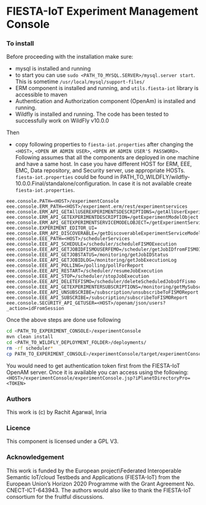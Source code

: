 # FIESTA-IoT Experiment Management Console

### To install

Before proceeding with the installation make sure:
- mysql is installed and running
 - to start you can use `sudo <PATH_TO_MYSQL.SERVER>/mysql.server start`. This is sometime `/usr/local/mysql/support-files/`
-  ERM component is installed and running, and `utils.fiesta-iot` library is accessible to maven
- Authentication and Authorization component (OpenAm) is installed and running.
- Wildfly is installed and running. The code has been tested to successfully work on WildFly v10.0.0

Then 
- copy following properties to `fiesta-iot.properties` after changing the `<HOST>`, `<OPEN AM ADMIN USER>`, `<OPEN AM ADMIN USER'S PASSWORD>`. Following assumes that all the components are deployed in one machine and have a same host. In case you have different HOST for ERM, EEE, EMC, Data repository, and Security server, use appropriate HOSTs. `fiesta-iot.properties` could be found in PATH_TO_WILDFLY/wildfly-10.0.0.Final/standalone/configuration. In case it is not available create `fiesta-iot.properties`.

```
eee.console.PATH=<HOST>/experimentConsole
eee.console.ERM_PATH=<HOST>/experiment.erm/rest/experimentservices
eee.console.ERM_API_GETAllUSEREXPERIMENTSDESCRIPTIONS=/getAllUserExperimentsDescreptions
eee.console.ERM_API_GETEXPERIMENTDESCRIPTION=/getExperimentModelObject
eee.console.ERM_API_GETEXPERIMENTSERVICEMODELOBJECT=/getExperimentServiceModelObject
eee.console.EXPERIMENT_EDITOR_UI=
eee.console.ERM_API_DISCOVERABLE=/getDiscoverableExperimentServiceModelObject
eee.console.EEE_PATH=<HOST>/schedulerServices
eee.console.EEE_API_SCHEDULE=/scheduler/scheduleFISMOExecution
eee.console.EEE_API_GETJOBIDFISMOUSERFEMO=/scheduler/getJobIDfromFISMOIDUserIDandFEMOID
eee.console.EEE_API_GETJOBSTATUS=/monitoring/getJobIDStatus
eee.console.EEE_API_GETJOBIDLOG=/monitoring/getJobExecutionLog
eee.console.EEE_API_POLLING=/polling/pollForReport
eee.console.EEE_API_RESTART=/scheduler/resumeJobExecution
eee.console.EEE_API_STOP=/scheduler/stopJobExecution
eee.console.EEE_API_DELETEFISMO=/scheduler/deleteScheduledJobsOfFismo
eee.console.EEE_API_GETEXPERIMENTERSUBSCRIPTIONS=/monitoring/getMySubscriptionsforExperiment
eee.console.EEE_API_UNSUBSCRIBE=/subscription/unsubscribeToFISMOReport
eee.console.EEE_API_SUBSCRIBE=/subscription/subscribeToFISMOReport
eee.console.SECURITY_API_GETUSER=<HOST>/openam/json/users?_action=idFromSession
```

Once the above steps are done use following
``` sh
cd <PATH_TO_EXPERIMENT_CONSOLE>/experimentConsole
mvn clean install
cd <PATH_TO_WILDFLY_DEPLOYMENT_FOLDER>/deployments/
rm -rf scheduler*
cp PATH_TO_EXPERIMENT_CONSOLE>/experimentConsole/target/experimentConsole.war <PATH_TO_WILDFLY_DEPLOYMENT_FOLDER>/deployments/
```

You would need to get authentication token first from the FIESTA-IoT OpenAM server. Once it is available you can access using the following:
`<HOST>/experimentConsole/experimentConsole.jsp?iPlanetDirectoryPro=<TOKEN>`

### Authors

This work is (c) by Rachit Agarwal, Inria

### Licence

This component is licensed under a GPL V3.

### Acknowledgement

This work is funded by the European project\Federated Interoperable Semantic IoT/cloud Testbeds and Applications (FIESTA-IoT) from the European Union’s Horizon 2020 Programme with the Grant Agreement No. CNECT-ICT-643943. The authors would also like to thank the FIESTA-IoT consortium for the fruitful discussions.
